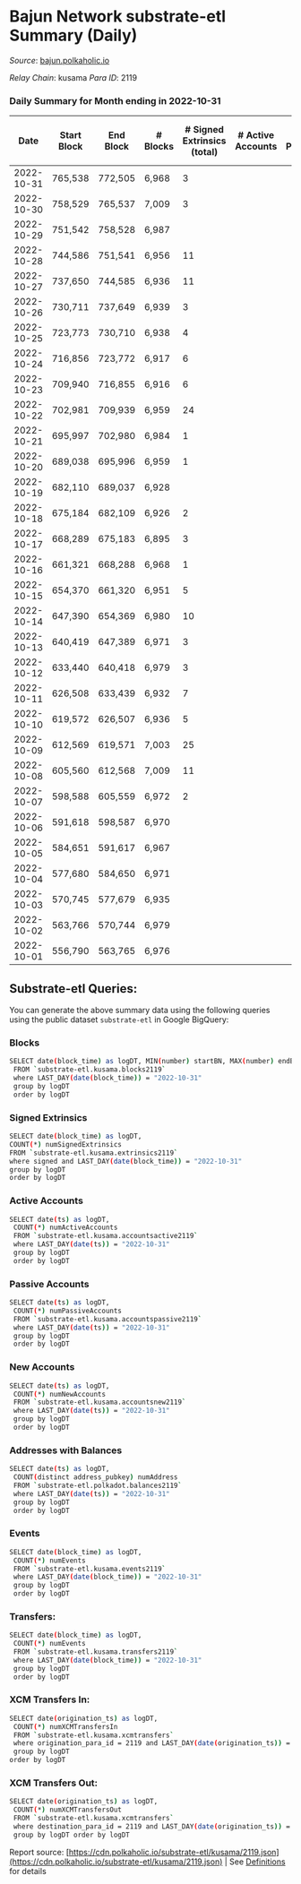 # Bajun Network substrate-etl Summary (Daily)

_Source_: [bajun.polkaholic.io](https://bajun.polkaholic.io)

*Relay Chain*: kusama
*Para ID*: 2119



### Daily Summary for Month ending in 2022-10-31


| Date | Start Block | End Block | # Blocks | # Signed Extrinsics (total) | # Active Accounts | # Passive | # New | # Addresses with Balances | # Events | # Transfers | # XCM Transfers In | # XCM Transfers Out | Issues | 
| ---- | ----------- | --------- | -------- | --------------------------- | ----------------- | --------- | ----- | ------------------------- | -------- | ----------- | ------------------ | ------------------- | ------ |
| 2022-10-31 | 765,538 | 772,505 | 6,968 | 3 |  |  |  | 3,285 | 13,958 | 1  |   |   |  |
| 2022-10-30 | 758,529 | 765,537 | 7,009 | 3 |  |  |  |  | 14,042 | 1  |   |   |  |
| 2022-10-29 | 751,542 | 758,528 | 6,987 |  |  |  |  |  | 13,981 |   |   |   |  |
| 2022-10-28 | 744,586 | 751,541 | 6,956 | 11 |  |  |  |  | 13,982 |   |   |   |  |
| 2022-10-27 | 737,650 | 744,585 | 6,936 | 11 |  |  |  |  | 13,948 | 3  |   |   |  |
| 2022-10-26 | 730,711 | 737,649 | 6,939 | 3 |  |  |  |  | 13,902 | 2  |   |   |  |
| 2022-10-25 | 723,773 | 730,710 | 6,938 | 4 |  |  |  |  | 13,907 | 2  |   |   |  |
| 2022-10-24 | 716,856 | 723,772 | 6,917 | 6 |  |  |  |  | 13,876 | 1  |   |   |  |
| 2022-10-23 | 709,940 | 716,855 | 6,916 | 6 |  |  |  |  | 13,872 |   |   |   |  |
| 2022-10-22 | 702,981 | 709,939 | 6,959 | 24 |  |  |  |  | 14,075 | 5  |   |   |  |
| 2022-10-21 | 695,997 | 702,980 | 6,984 | 1 |  |  |  |  | 13,980 | 1  |   |   |  |
| 2022-10-20 | 689,038 | 695,996 | 6,959 | 1 |  |  |  |  | 13,928 |   |   |   |  |
| 2022-10-19 | 682,110 | 689,037 | 6,928 |  |  |  |  |  | 13,860 |   |   |   |  |
| 2022-10-18 | 675,184 | 682,109 | 6,926 | 2 |  |  |  |  | 13,871 | 2  |   |   |  |
| 2022-10-17 | 668,289 | 675,183 | 6,895 | 3 |  |  |  |  | 13,816 | 2  |   |   |  |
| 2022-10-16 | 661,321 | 668,288 | 6,968 | 1 |  |  |  |  | 13,948 | 1  |   |   |  |
| 2022-10-15 | 654,370 | 661,320 | 6,951 | 5 |  |  |  |  | 13,943 | 3  |   |   |  |
| 2022-10-14 | 647,390 | 654,369 | 6,980 | 10 |  |  |  |  | 14,044 | 10  |   |   |  |
| 2022-10-13 | 640,419 | 647,389 | 6,971 | 3 |  |  |  |  | 13,968 | 2  |   |   |  |
| 2022-10-12 | 633,440 | 640,418 | 6,979 | 3 |  |  |  |  | 13,990 | 1  |   |   |  |
| 2022-10-11 | 626,508 | 633,439 | 6,932 | 7 |  |  |  |  | 13,913 | 2  |   |   |  |
| 2022-10-10 | 619,572 | 626,507 | 6,936 | 5 |  |  |  |  | 13,906 |   |   |   |  |
| 2022-10-09 | 612,569 | 619,571 | 7,003 | 25 |  |  |  |  | 19,977 | 1,153  |   |   |  |
| 2022-10-08 | 605,560 | 612,568 | 7,009 | 11 |  |  |  |  | 30,798 | 4,174  |   |   |  |
| 2022-10-07 | 598,588 | 605,559 | 6,972 | 2 |  |  |  |  | 13,964 | 1  |   |   |  |
| 2022-10-06 | 591,618 | 598,587 | 6,970 |  |  |  |  |  | 13,944 |   |   |   |  |
| 2022-10-05 | 584,651 | 591,617 | 6,967 |  |  |  |  |  | 13,938 |   |   |   |  |
| 2022-10-04 | 577,680 | 584,650 | 6,971 |  |  |  |  |  | 13,946 |   |   |   |  |
| 2022-10-03 | 570,745 | 577,679 | 6,935 |  |  |  |  |  | 13,873 |   |   |   |  |
| 2022-10-02 | 563,766 | 570,744 | 6,979 |  |  |  |  |  | 13,962 |   |   |   |  |
| 2022-10-01 | 556,790 | 563,765 | 6,976 |  |  |  |  |  | 13,956 |   |   |   |  |

## Substrate-etl Queries:
You can generate the above summary data using the following queries using the public dataset `substrate-etl` in Google BigQuery:

### Blocks
```bash
SELECT date(block_time) as logDT, MIN(number) startBN, MAX(number) endBN, COUNT(*) numBlocks 
 FROM `substrate-etl.kusama.blocks2119`  
 where LAST_DAY(date(block_time)) = "2022-10-31" 
 group by logDT 
 order by logDT
```

### Signed Extrinsics
```bash
SELECT date(block_time) as logDT, 
COUNT(*) numSignedExtrinsics 
FROM `substrate-etl.kusama.extrinsics2119`  
where signed and LAST_DAY(date(block_time)) = "2022-10-31" 
group by logDT 
order by logDT
```

### Active Accounts
```bash
SELECT date(ts) as logDT, 
 COUNT(*) numActiveAccounts 
 FROM `substrate-etl.kusama.accountsactive2119` 
 where LAST_DAY(date(ts)) = "2022-10-31" 
 group by logDT 
 order by logDT
```

### Passive Accounts
```bash
SELECT date(ts) as logDT, 
 COUNT(*) numPassiveAccounts 
 FROM `substrate-etl.kusama.accountspassive2119` 
 where LAST_DAY(date(ts)) = "2022-10-31" 
 group by logDT 
 order by logDT
```

### New Accounts
```bash
SELECT date(ts) as logDT, 
 COUNT(*) numNewAccounts 
 FROM `substrate-etl.kusama.accountsnew2119` 
 where LAST_DAY(date(ts)) = "2022-10-31" 
 group by logDT
 order by logDT
```

### Addresses with Balances
```bash
SELECT date(ts) as logDT,
 COUNT(distinct address_pubkey) numAddress 
 FROM `substrate-etl.polkadot.balances2119` 
 where LAST_DAY(date(ts)) = "2022-10-31" 
 group by logDT 
 order by logDT
```

### Events
```bash
SELECT date(block_time) as logDT, 
 COUNT(*) numEvents 
 FROM `substrate-etl.kusama.events2119` 
 where LAST_DAY(date(block_time)) = "2022-10-31" 
 group by logDT 
 order by logDT
```

### Transfers:
```bash
SELECT date(block_time) as logDT, 
 COUNT(*) numEvents 
 FROM `substrate-etl.kusama.transfers2119` 
 where LAST_DAY(date(block_time)) = "2022-10-31" 
 group by logDT 
 order by logDT
```

### XCM Transfers In:
```bash
SELECT date(origination_ts) as logDT, 
 COUNT(*) numXCMTransfersIn 
 FROM `substrate-etl.kusama.xcmtransfers` 
 where origination_para_id = 2119 and LAST_DAY(date(origination_ts)) = "2022-10-31" 
 group by logDT 
order by logDT
```

### XCM Transfers Out:
```bash
SELECT date(origination_ts) as logDT, 
 COUNT(*) numXCMTransfersOut 
 FROM `substrate-etl.kusama.xcmtransfers` 
 where destination_para_id = 2119 and LAST_DAY(date(origination_ts)) = "2022-10-31" 
 group by logDT order by logDT
```


Report source: [https://cdn.polkaholic.io/substrate-etl/kusama/2119.json](https://cdn.polkaholic.io/substrate-etl/kusama/2119.json) | See [Definitions](/DEFINITIONS.md) for details
